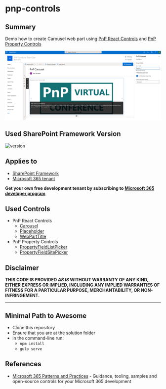# pnp-controls

## Summary

Demo how to create Carousel web part using [PnP React Controls](https://pnp.github.io/sp-dev-fx-controls-react/) and [PnP Property Controls](https://pnp.github.io/sp-dev-fx-property-controls/)

![PnP Carousel](./assets/pnp-carousel.png)

## Used SharePoint Framework Version

![version](https://img.shields.io/badge/version-1.11-green.svg)

## Applies to

- [SharePoint Framework](https://aka.ms/spfx)
- [Microsoft 365 tenant](https://docs.microsoft.com/en-us/sharepoint/dev/spfx/set-up-your-developer-tenant)

**Get your own free development tenant by subscribing to [Microsoft 365 developer program](http://aka.ms/o365devprogram)**

## Used Controls

- PnP React Controls
  - [Carousel](https://pnp.github.io/sp-dev-fx-controls-react/controls/Carousel/)
  - [Placeholder](https://pnp.github.io/sp-dev-fx-controls-react/controls/Placeholder/)
  - [WebPartTitle](https://pnp.github.io/sp-dev-fx-controls-react/controls/WebPartTitle/)
- PnP Property Controls
  - [PropertyFieldListPicker](https://pnp.github.io/sp-dev-fx-property-controls/controls/PropertyFieldListPicker/)
  - [PropertyFieldSitePicker](https://pnp.github.io/sp-dev-fx-property-controls/controls/PropertyFieldSitePicker/)


## Disclaimer

**THIS CODE IS PROVIDED *AS IS* WITHOUT WARRANTY OF ANY KIND, EITHER EXPRESS OR IMPLIED, INCLUDING ANY IMPLIED WARRANTIES OF FITNESS FOR A PARTICULAR PURPOSE, MERCHANTABILITY, OR NON-INFRINGEMENT.**

---

## Minimal Path to Awesome

- Clone this repository
- Ensure that you are at the solution folder
- in the command-line run:
  - `npm install`
  - `gulp serve`


## References
- [Microsoft 365 Patterns and Practices](https://aka.ms/m365pnp) - Guidance, tooling, samples and open-source controls for your Microsoft 365 development
